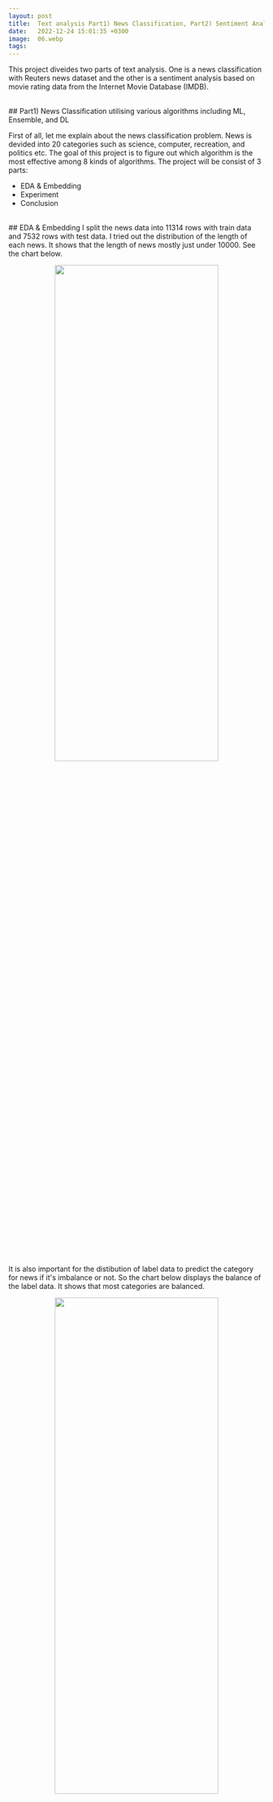 ```yaml
---
layout: post
title:  Text analysis Part1) News Classification, Part2) Sentiment Analysis
date:   2022-12-24 15:01:35 +0300
image:  06.webp
tags:   
---
```

<!--https://heung-bae-lee.github.io/2020/02/01/NLP_05/-->
This project diveides two parts of text analysis. One is a news classification with Reuters news dataset and the other is a sentiment analysis based on movie rating data from the Internet Movie Database (IMDB).

<br>
## Part1) News Classification utilising various algorithms including ML, Ensemble, and DL

First of all, let me explain about the news classification problem. News is devided into 20 categories such as science, computer, recreation, and politics etc. The goal of this project is to figure out which algorithm is the most effective among 8 kinds of algorithms.
The project will be consist of 3 parts:
* EDA & Embedding
* Experiment
* Conclusion

<br>
## EDA & Embedding
I split the news data into 11314 rows with train data and 7532 rows with test data. I tried out the distribution of the length of each news. It shows that the length of news mostly just under 10000. See the chart below.
<p align="center"><img src="{{ site.baseurl }}/images/105.png" width="80%" height="50%"></p>
It is also important for the distibution of label data to predict the category for news if it's imbalance or not. So the chart below displays the balance of the label data. It shows that most categories are balanced.
<p align="center"><img src="{{ site.baseurl }}/images/106.png" width="80%" height="50%"></p>
The dataset is already vectorised, however, I preprocessed the data with counter verctoriser and the <a href="https://www.kdnuggets.com/2022/09/convert-text-documents-tfidf-matrix-tfidfvectorizer.html#:~:text=Term%20frequency%20Inverse%20document%20frequency,relevant%20words%20in%20the%20document.">TF-IDF methods.</a>

<br>
## Experiment
I experimented 8 kinds of algorithms such as Multinomial Naive Baysian, Complement Naive Baysian, Logistic Regression, Linear SVC, Decision Tree, Gradient Boosting, Voting Classifier (Logistic Regression + Complement Naive Baysian + Gradient Boosting), and LSTM. The table below is the accuracy of the each algorithm.
<p align="center"><img src="{{ site.baseurl }}/images/107.png" width="100%" height="80%"></p>
I drew out the heatmap which shows the counts of the news that correctly classified. Interestingly, in the case of the complement naive baysian, the proportion of the correctly classified news is lower in the religion category, even though the accuracy of this model was the highest.
However, in the voting model, the proportion of the correctly classified news is balanced in all categories of news. See the heatmap below.
<p align="center"><img src="{{ site.baseurl }}/images/108.png" width="50%" height="50%"><img src="{{ site.baseurl }}/images/109.png" width="50%" height="50%"></p>
To understand the effect of each algorithm, I drew out the graph which shows the score-traing time-trade off and the score-test time-trade off. You can see which algorithm outperformed.
<p align="center"><img src="{{ site.baseurl }}/images/110.png" width="100%" height="80%"></p>
<p align="center"><img src="{{ site.baseurl }}/images/111.png" width="100%" height="80%"></p>


<br><br>
## Part2) Sentiment Analysis utilising Logistic Regression, VADER, and CNN

This is a text classification using movie rating data from the Internet Movie Database (IMDB). It will predict sentiment (positive or negative) after checking the reviews. 
The project will be consist of 5 parts:
* EDA
* Data Preprocessing
* Modelling #1 (Logistic regression)
* Modelling #2 (VADER)
* Modelling #3 (CNN)
* Conclusion

<br>
## EDA
Here is dataset structure like below.
<p align="center"><img src="{{ site.baseurl }}/images/56.png" width="80%" height="50%" style="margin-top: -5px;"></p>
At first, I checked the distribution of the length of review! The length of the reviews are mostly 100 and 6000. I also checked the outliers of the length in reviews. See the image the below.
<p align="center"><img src="{{ site.baseurl }}/images/51.png" width="100%" height="70%" style="margin-top: -20px;"></p>
<p align="center"><img src="{{ site.baseurl }}/images/52.png" width="100%" height="70%" style="margin-top: -20px; margin-bottom: -5px;"></p>
We can check the distribution of the frequent of words in reviews using wordcloud. Refer to the image below.
<p align="center"><img src="{{ site.baseurl }}/images/53.png" width="100%" height="800%" style="margin-top: -20px; margin-bottom: -10px;"></p>
We can see "br" is quite frequent in review. We can guess it includs html, so I will remove the html during data preprocessing.
I also have to check the distribution of labels so that we can get the result of training without a bias.
The distribution of sentiment is equally divided so that '1'(positive) is 12500 and '0'(negatibe) is 12500.
Refer to the image below.
<p align="center"><img src="{{ site.baseurl }}/images/54.png" width="80%" height="60%" style="margin-top: -20px;"></p>
In the next step, I want to see the frequency of word counts, as it needs to be same length in input matrix for the training.
We can see the data mostly has between 200 and 1000 words in average like below.
<p align="center"><img src="{{ site.baseurl }}/images/55.png" width="100%" height="50%" style="margin-top: -20px; margin-bottom: -5px;"></p>
To cleanse the data, I checked the special letters, numbers, and the proportion of uppercase.
<p align="center"><img src="{{ site.baseurl }}/images/57.png" width="70%" height="50%" style="margin-top: -5px;"></p>


## Data Preprocessing
1. Remove HTML tag
2. Replace special letters (non-english) to space(" ")
3. Replace uppercase to lowercase and after that split (word split )
4. remove stopwords

From the preprocessing, we can compare the data before preprocessing and after. Refer to below the images.
<p align="center"><img src="{{ site.baseurl }}/images/58.png" width="100%" height="50%" style="margin-top: -10px; margin-bottom: -20px;"></p>
*before preprocessing*
<p align="center"><img src="{{ site.baseurl }}/images/59.png" width="100%" height="50%" style="margin-top: -20px; margin-bottom: -20px;"></p>
*after preprocessing*

To train the data, we have to convert the text to a matrix. (vectorisation) Currently, each data has a different length, but the length must be unified to be able to apply it to future models. So a specific length is set as the maximum length and for longer data, it has to be truncated the latter part and, in case of short data, it has to be padded with a 0 value. For padding processing, I used the pad_sequences function. When using this function, you can specify as arguments the data to apply padding to, the maximum length value, and whether to put the 0 value before or after the data. Also, note that words are counted starting from the last word. Here, the maximum length was set to 174, which was calculated when statistics on the number of words were calculated during the data analysis process. This is the median value. Usually, the median is used instead of the average, because the average is sensitive to outliers. After vectoriation, data structure is like below.
<p align="center"><img src="{{ site.baseurl }}/images/60.png" width="100%" height="50%" style="margin-top: -5px; margin-bottom: -5px;"></p>
One important point when preprocessing evaluation data is that when creating an index vector through Tokenizer, the Tokenizer object previously applied to the learning data must be used. If you create a new one, the index of each word for the training data and evaluation data will be different.
This is because it cannot be applied properly to the model. If a word that is not included in the train data exists in the test data, the probability must be set to 0.


## Modelling #1 (Logistic regression)
To apply logistic regression algoritm, I vectorised the input data with TF-IDF method. What is TF-IDF?
It is the product of TF and IDF. It gives a weight to each term in a document, emphasizing terms that are important to that document but not common across the entire corpus.
TF-IDF(t,d,D)=TF(t,d)×IDF(t,D)
<p align="center"><img src="{{ site.baseurl }}/images/61.png" width="80%" height="50%" style="margin-top: -5px; margin-bottom: -5px;"></p>
<p align="center"><img src="{{ site.baseurl }}/images/62.png" width="80%" height="50%" style="margin-top: -5px; margin-bottom: -5px;"></p>
In summary, TF-IDF is used to quantify the importance of a term within a specific document in the context of a larger corpus.
From logistic regression with TF-IDF, I got the accuracy of the model as __85%.__


## Modelling #2 (VADER)
In simple, I just applied the VADER. VADER is the rule-based lexicon for social media sentiment analysis. Therefore, we can use the function from the VADER. For example, I can get the result like below for the first review text. 'neg' is negative, 'neu' is neutral, and 'pos' is positive.
{'neg': 0.183, 'neu': 0.63, 'pos': 0.187, 'compound': -0.5583}
Interestingly, I got the lower accuracy from VADER compared to logistic regression.
{accuracy: 0.6762, precision: 0.6287, recall: 0.8606}


## Modelling #3 (CNN)
In this model, I vectorised the input data with a GLoVE embedding method. GloVe is designed to capture semantic similarities between words and learns word vectors based on statistical information obtained from corpora. Therefore, GloVe word embeddings reflect a variety of linguistic characteristics, including semantic similarity between words, relationships between words, and use of words in context. I experimented GLoVE embedding size 50 and 100 each. I utilised the CNN which has 100 filters using the window size 2,3,4, and 5. Here is the plot of the accuracy and loss having a GLoVE embedding size 50 and 100 each. I got the accuracy __87.7%__ from GLoVE embedding size 50 and __88.4%__ from GLoVE embedding size 100.
<p align="center"><img src="{{ site.baseurl }}/images/69.png" width="100%" height="50%" style="margin-top: -20px; margin-bottom: -5px;"></p>
<p align="center"><img src="{{ site.baseurl }}/images/70.png" width="100%" height="50%" style="margin-top: -20px;"></p>


## Conclusion
I looked through different algoritms for sentiment text analysis. The 1 convolution CNN was slightly outperformed among 3 models. In this project, it's more important for text to be embedded. It is necessary to compare model performance by testing each model using the same embedding method. Therefore, we can see which model will best perform.
